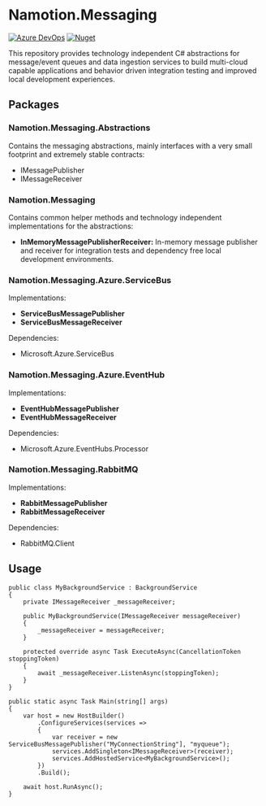 # Namotion.Messaging

[![Azure DevOps](https://img.shields.io/azure-devops/build/rsuter/Namotion/19/master.svg)](https://rsuter.visualstudio.com/Namotion/_build?definitionId=19)
[![Nuget](https://img.shields.io/nuget/v/Namotion.Messaging.svg)](https://www.nuget.org/packages/Namotion.Messaging/)

This repository provides technology independent C# abstractions for message/event queues and data ingestion services to build multi-cloud capable applications and behavior driven integration testing and improved local development experiences.

## Packages

### Namotion.Messaging.Abstractions

Contains the messaging abstractions, mainly interfaces with a very small footprint and extremely stable contracts:

- IMessagePublisher
- IMessageReceiver

### Namotion.Messaging

Contains common helper methods and technology independent implementations for the abstractions:

- **InMemoryMessagePublisherReceiver:** In-memory message publisher and receiver for integration tests and dependency free local development environments.

### Namotion.Messaging.Azure.ServiceBus

Implementations:

- **ServiceBusMessagePublisher**
- **ServiceBusMessageReceiver**

Dependencies: 

- Microsoft.Azure.ServiceBus

### Namotion.Messaging.Azure.EventHub

Implementations:

- **EventHubMessagePublisher**
- **EventHubMessageReceiver**

Dependencies: 

- Microsoft.Azure.EventHubs.Processor

### Namotion.Messaging.RabbitMQ

Implementations:

- **RabbitMessagePublisher**
- **RabbitMessageReceiver**

Dependencies: 

- RabbitMQ.Client

## Usage

```CSharp
public class MyBackgroundService : BackgroundService
{
    private IMessageReceiver _messageReceiver;

    public MyBackgroundService(IMessageReceiver messageReceiver)
    {
        _messageReceiver = messageReceiver;
    }

    protected override async Task ExecuteAsync(CancellationToken stoppingToken)
    {
        await _messageReceiver.ListenAsync(stoppingToken);
    }
}

public static async Task Main(string[] args)
{
    var host = new HostBuilder()
        .ConfigureServices(services => 
        {
			var receiver = new ServiceBusMessagePublisher("MyConnectionString"], "myqueue");
            services.AddSingleton<IMessageReceiver>(receiver);
            services.AddHostedService<MyBackgroundService>();
        })
        .Build();

    await host.RunAsync();
}
```